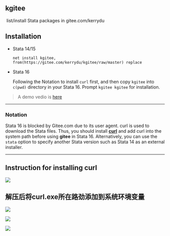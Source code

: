  ##  kgitee 

​          list/install Stata packages in gitee.com/kerrydu



## Installation

* Stata 14/15

  ```
  net install kgitee, from(https://gitee.com/kerrydu/kgitee/raw/master) replace
  ```

* Stata 16

  Following the Notation to install `curl` first, and then copy `kgitee` into `c(pwd)` directory in your Stata 16. Prompt `kgitee kgitee` for installation.



> A demo vedio is [here](https://www.bilibili.com/video/BV11Z4y1s7ry/)

----------------------------------------------------------------

### Notation

Stata 16 is blocked by Gitee.com due to its user agent. curl is used to download the Stata files. Thus, you should install [**curl**](https://curl.haxx.se/windows/)  and add curl into the system path before using **gitee** in Stata 16. Alternatively, you can use the `stata` option to specify another Stata version such as Stata 14 as an external installer. 

----------------------------------------------------------------------------------------------------------------------------------------------------------



## Instruction for installing curl 



![](https://i.loli.net/2020/05/05/EbomXYCZ3pzhKnt.png)



## 解压后将curl.exe所在路劲添加到系统环境变量



![](https://i.loli.net/2020/05/05/5utXDxJRw9iKvyk.png)

![](https://i.loli.net/2020/05/05/SM3kqo84vFyrY6j.png)





![](https://i.loli.net/2020/05/05/IOLknuzoY6xfP25.png)

